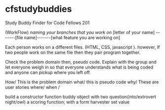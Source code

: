 # cfstudybuddies
Study Buddy Finder for Code Fellows 201



(WorkFlow)
*naming your branches that you work on*
[letter of your name] -------[file name]-------[what feature you are working on]


Each person works on a different files. (HTML, CSS, javascript ).
however, If two people work on the same file then they pair program together.

Check the problem domain then, pseudo code. Explain with the group and let everyone
weigh in so that everyone understands what is being coded and anyone can pickup where
you left off.

How/ This is the problem domain
what/ this is pseudo code
why/ These are user stories
where/
when /

build a constructor function buddy object with two question(into/extrovert night/owl)
a scoring function; with a form harvester
set value
